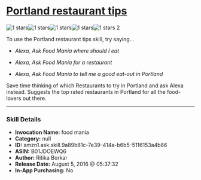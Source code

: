 # [Portland restaurant tips](http://alexa.amazon.com/#skills/amzn1.ask.skill.9a89b81c-7e39-414a-b6b5-5116153a4b86)
![1 stars](../../images/ic_star_black_18dp_1x.png)![1 stars](../../images/ic_star_border_black_18dp_1x.png)![1 stars](../../images/ic_star_border_black_18dp_1x.png)![1 stars](../../images/ic_star_border_black_18dp_1x.png)![1 stars](../../images/ic_star_border_black_18dp_1x.png) 2

To use the Portland restaurant tips skill, try saying...

* *Alexa, Ask Food Mania where should I eat*

* *Alexa, Ask Food Mania for a restaurant*

* *Alexa, Ask Food Mania to tell me a good eat-out in Portland*

Save time thinking of which Restaurants to try in Portland and ask Alexa instead. Suggests the top rated restaurants in Portland for all the food-lovers out there.

***

### Skill Details

* **Invocation Name:** food mania
* **Category:** null
* **ID:** amzn1.ask.skill.9a89b81c-7e39-414a-b6b5-5116153a4b86
* **ASIN:** B01JDOEWQ6
* **Author:** Ritika Borkar
* **Release Date:** August 5, 2016 @ 05:37:32
* **In-App Purchasing:** No
